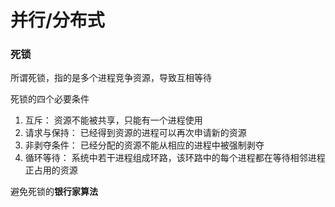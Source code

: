 # 并行/分布式

### 死锁

所谓死锁，指的是多个进程竞争资源，导致互相等待

死锁的四个必要条件
1. 互斥： 资源不能被共享，只能有一个进程使用
2. 请求与保持： 已经得到资源的进程可以再次申请新的资源
3. 非剥夺条件： 已经分配的资源不能从相应的进程中被强制剥夺
4. 循环等待： 系统中若干进程组成环路，该环路中的每个进程都在等待相邻进程正占用的资源

避免死锁的**银行家算法**

